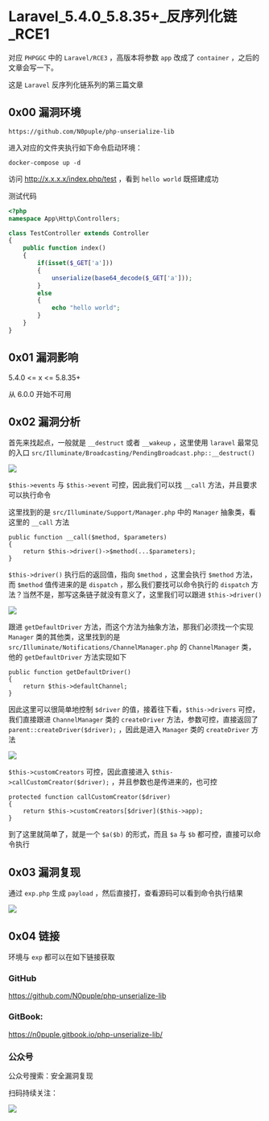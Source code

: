 # Laravel_5.4.0_5.8.35+\_反序列化链_RCE1

对应 `PHPGGC` 中的 `Laravel/RCE3` ，高版本将参数 `app` 改成了 `container` ，之后的文章会写一下。

这是 `Laravel` 反序列化链系列的第三篇文章

## 0x00 漏洞环境

```
https://github.com/N0puple/php-unserialize-lib
```

进入对应的文件夹执行如下命令启动环境：

```
docker-compose up -d
```

访问 http://x.x.x.x/index.php/test ，看到 `hello world` 既搭建成功

测试代码

```php
<?php
namespace App\Http\Controllers;

class TestController extends Controller
{
	public function index()
	{
		if(isset($_GET['a']))
		{
			unserialize(base64_decode($_GET['a']));
		}
		else
		{
			echo "hello world";
		}
	}
}
```

## 0x01 漏洞影响

5.4.0 <= x <= 5.8.35+

从 6.0.0 开始不可用

## 0x02 漏洞分析

首先来找起点，一般就是 `__destruct` 或者 `__wakeup` ，这里使用 `laravel` 最常见的入口 `src/Illuminate/Broadcasting/PendingBroadcast.php::__destruct()` 

![](https://gitee.com/N0puple/picgo/raw/master/img/20220904144627.png)

`$this->events` 与 `$this->event` 可控，因此我们可以找 `__call` 方法，并且要求可以执行命令

这里找到的是 `src/Illuminate/Support/Manager.php` 中的 `Manager` 抽象类，看这里的 `__call` 方法

```
public function __call($method, $parameters)
{
    return $this->driver()->$method(...$parameters);
}
```

`$this->driver()` 执行后的返回值，指向 `$method` ，这里会执行 `$method` 方法，而 `$method` 值传进来的是 `dispatch` ，那么我们要找可以命令执行的 `dispatch` 方法？当然不是，那写这条链子就没有意义了，这里我们可以跟进 `$this->driver()`

![](https://gitee.com/N0puple/picgo/raw/master/img/20220904221843.png)

跟进 `getDefaultDriver` 方法，而这个方法为抽象方法，那我们必须找一个实现 `Manager` 类的其他类，这里找到的是 `src/Illuminate/Notifications/ChannelManager.php` 的 `ChannelManager` 类，他的 `getDefaultDriver` 方法实现如下

```
public function getDefaultDriver()
{
    return $this->defaultChannel;
}
```

因此这里可以很简单地控制 `$driver` 的值，接着往下看，`$this->drivers` 可控，我们直接跟进 `ChannelManager` 类的 `createDriver` 方法，参数可控，直接返回了 `parent::createDriver($driver);` ，因此是进入 `Manager` 类的 `createDriver` 方法

![](https://gitee.com/N0puple/picgo/raw/master/img/20220904223050.png)

`$this->customCreators` 可控，因此直接进入 `$this->callCustomCreator($driver);` ，并且参数也是传进来的，也可控

```
protected function callCustomCreator($driver)
{
    return $this->customCreators[$driver]($this->app);
}
```

到了这里就简单了，就是一个 `$a($b)` 的形式，而且 `$a` 与 `$b` 都可控，直接可以命令执行

## 0x03 漏洞复现

通过 `exp.php` 生成 `payload` ，然后直接打，查看源码可以看到命令执行结果

![](https://gitee.com/N0puple/picgo/raw/master/img/20220904224909.png)



## 0x04 链接

环境与 `exp` 都可以在如下链接获取

### GitHub

https://github.com/N0puple/php-unserialize-lib

### GitBook:

https://n0puple.gitbook.io/php-unserialize-lib/

### 公众号

公众号搜索：安全漏洞复现

扫码持续关注：

![](https://gitee.com/N0puple/picgo/raw/master/img/qrcode_for_gh_a41358b842dd_430.jpg)

